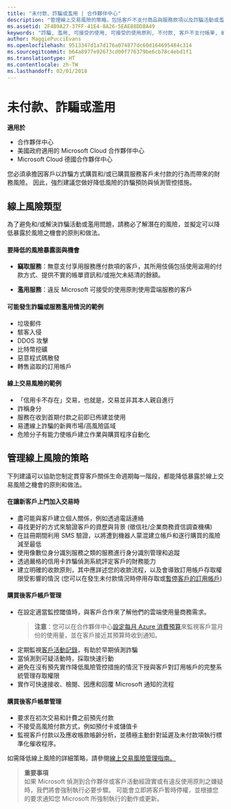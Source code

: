 ```yaml
---
title: "未付款、詐騙或濫用 | 合作夥伴中心"
description: "管理線上交易風險的策略，包括客戶不支付商品與服務款項以及詐騙活動或濫用。"
ms.assetid: 2F4B9A27-37FF-41E4-8A26-5EAE88DD8A49
keywords: "詐騙, 濫用, 可接受的使用, 可接受的使用原則, 不付款, 客戶不支付帳單, 線上風險, 竊取服務, 濫用服務, 暫停訂閱,"
author: MaggiePucciEvans
ms.openlocfilehash: 9513347d1a7d176a074877dc60d164695484c314
ms.sourcegitcommit: b64a8977e92673cd00f776379be6cb78c4ebd1f1
ms.translationtype: HT
ms.contentlocale: zh-TW
ms.lasthandoff: 02/01/2018
---
```

# <a name="non-payment-fraud-or-misuse"></a>未付款、詐騙或濫用

**適用於**

-  合作夥伴中心
-  美國政府適用的 Microsoft Cloud 合作夥伴中心
-  Microsoft Cloud 德國合作夥伴中心

您必須承擔因客戶以詐騙方式購買和/或已購買服務客戶未付款的行為而帶來的財務風險。 因此，強烈建議您做好降低風險的詐騙預防與偵測管控措施。

## <a name="types-of-online-risk"></a>線上風險類型

為了避免和/或解決詐騙活動或濫用問題，請務必了解潛在的風險，並擬定可以降低暴露於風險之機會的原則和做法。

#### <a name="risk-exposure-to-be-mitigated"></a>要降低的風險暴露面與機會

- **竊取服務**：無意支付享用服務應付款項的客戶，其所用伎倆包括使用盜用的付款方式、提供不實的帳單資訊和/或拖欠未結清的餘額。

- **濫用服務**：違反 Microsoft 可接受的使用原則使用雲端服務的客戶

#### <a name="examples-of-possible-fraud-or-service-abuse"></a>可能發生詐騙或服務濫用情況的範例
- 垃圾郵件
- 駭客入侵
- DDOS 攻擊
- 比特幣挖礦
- 惡意程式碼散發
- 轉售盜取的訂用帳戶 

#### <a name="examples-of-online-transaction-risk"></a>線上交易風險的範例
- 「信用卡不存在」交易，也就是，交易並非其本人親自進行
- 詐稱身分
- 服務在收到首期付款之前即已佈建並使用
- 易遭線上詐騙的新興市場/高風險區域
- 危險分子有能力使帳戶建立作業與購買程序自動化

## <a name="strategies-for-managing-online-risk"></a>管理線上風險的策略

下列建議可以協助您制定貫穿客戶關係生命週期每一階段，都能降低暴露於線上交易風險之機會的原則和做法。  

#### <a name="when-onboarding-new-customers"></a>在讓新客戶上門加入交易時
- 盡可能與客戶建立個人關係，例如透過電話連絡
- 尋找更好的方式來驗證客戶的資歷與背景 (徵信社/企業商務資信調查機構) 
- 在註冊期間利用 SMS 驗證，以將遭到機器人蒙混建立帳戶和遂行購買的風險減至最低
- 使用像數位身分識別服務之類的服務進行身分識別管理和追蹤
- 透過嚴格的信用卡詐騙偵測系統評定客戶的財務能力
- 建立明確的收款原則，其中應詳述您的收款流程，以及會導致訂用帳戶存取權限受影響的情況 (您可以在發生未付款情況時停用存取或[暫停客戶的訂用帳戶](suspend-a-subscription.md))

#### <a name="post-purchase-customer-account-management"></a>購買後客戶帳戶管理
- 在設定適當監控閾值時，與客戶合作來了解他們的雲端使用量商務需求。
    >**注意**：您可以在合作夥伴中心[設定每月 Azure 消費預算](set-an-azure-spending-budget-for-your-customers.md)來監視客戶當月份的使用量，並在客戶接近其預算時收到通知。
- 定期監視[客戶活動記錄](activity-logs.md)，有助於早期偵測詐騙
- 當偵測到可疑活動時，採取快速行動
- 避免在沒有預先實作降低風險管控措施的情況下授與客戶對訂用帳戶的完整系統管理存取權限
- 實作可快速接收、檢閱、因應和回覆 Microsoft 通知的流程

#### <a name="post-purchase-customer-billing-management"></a>購買後客戶帳單管理
- 要求在初次交易和計費之前預先付款 
- 不接受高風險付款方式，例如預付卡或儲值卡
- 監視客戶付款以及應收帳款帳齡分析，並積極主動針對延遲及未付款項執行標準化催收程序。

如需降低線上風險的詳細策略，請參閱[線上交易風險管理指南。](https://assets.windowsphone.com/7d885238-e13b-4f10-a682-3d5adacd2859/CSP-PartnerRiskGuide-APSFinal_InvariantCulture_Default.zip)

>**重要事項**<br>
如果 Microsoft 偵測到合作夥伴或客戶活動經證實或有違反使用原則之嫌疑時，我們將會強制執行必要步驟。 可能會立即將客戶暫時停權，並根據您的要求通知您 Microsoft 所強制執行的動作或更新。

 

 



